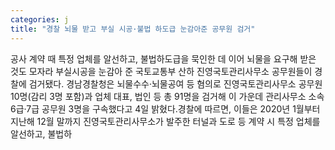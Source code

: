 ```yaml
---
categories: j
title: "경찰 뇌물 받고 부실 시공·불법 하도급 눈감아준 공무원 검거"
---
```

공사 계약 때 특정 업체를 알선하고, 불법하도급을 묵인한 데 이어 뇌물을 요구해 받은 것도 모자라 부실시공을 눈감아 준 국토교통부 산하 진영국토관리사무소 공무원들이 경찰에 검거됐다. 경남경찰청은 뇌물수수·뇌물공여 등 혐의로 진영국토관리사무소 공무원 10명(감리 3명 포함)과 업체 대표, 법인 등 총 91명을 검거해 이 가운데 관리사무소 소속 6급·7급 공무원 3명을 구속했다고 4일 밝혔다.경찰에 따르면, 이들은 2020년 1월부터 지난해 12월 말까지 진영국토관리사무소가 발주한 터널과 도로 등 계약 시 특정 업체를 알선하고, 불법하